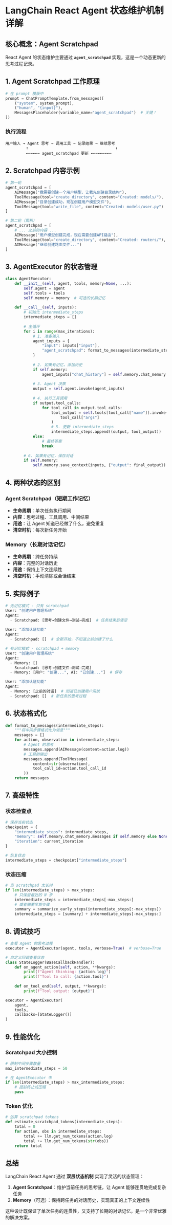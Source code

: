# LangChain React Agent 状态维护机制详解

## 核心概念：Agent Scratchpad

React Agent 的状态维护主要通过 **`agent_scratchpad`** 实现，这是一个动态更新的思考过程记录。

## 1. Agent Scratchpad 工作原理

```python
# 在 prompt 模板中
prompt = ChatPromptTemplate.from_messages([
    ("system", system_prompt),
    ("human", "{input}"),
    MessagesPlaceholder(variable_name="agent_scratchpad")  # 关键！
])
```

### 执行流程
```
用户输入 → Agent 思考 → 调用工具 → 记录结果 → 继续思考
         ↑                                      ↓
         ←←←←←← agent_scratchpad 更新 ←←←←←←←←←
```

## 2. Scratchpad 内容示例

```python
# 第一轮
agent_scratchpad = [
    AIMessage("我需要创建一个用户模型，让我先创建目录结构"),
    ToolMessage(tool="create_directory", content="Created: models/"),
    AIMessage("目录创建成功，现在创建用户模型文件"),
    ToolMessage(tool="write_file", content="Created: models/user.py")
]

# 第二轮（累积）
agent_scratchpad = [
    # ... 之前的内容 ...
    AIMessage("用户模型创建完成，现在需要创建API路由"),
    ToolMessage(tool="create_directory", content="Created: routers/"),
    AIMessage("继续创建路由文件...")
]
```

## 3. AgentExecutor 的状态管理

```python
class AgentExecutor:
    def __init__(self, agent, tools, memory=None, ...):
        self.agent = agent
        self.tools = tools
        self.memory = memory  # 可选的长期记忆
        
    def __call__(self, inputs):
        # 初始化 intermediate_steps
        intermediate_steps = []
        
        # 主循环
        for i in range(max_iterations):
            # 1. 准备输入
            agent_inputs = {
                "input": inputs["input"],
                "agent_scratchpad": format_to_messages(intermediate_steps)
            }
            
            # 2. 如果有记忆，添加历史
            if self.memory:
                agent_inputs["chat_history"] = self.memory.chat_memory.messages
            
            # 3. Agent 决策
            output = self.agent.invoke(agent_inputs)
            
            # 4. 执行工具调用
            if output.tool_calls:
                for tool_call in output.tool_calls:
                    tool_output = self.tools[tool_call["name"]].invoke(
                        tool_call["args"]
                    )
                    # 5. 更新 intermediate_steps
                    intermediate_steps.append((output, tool_output))
            else:
                # 最终答案
                break
                
        # 6. 如果有记忆，保存对话
        if self.memory:
            self.memory.save_context(inputs, {"output": final_output})
```

## 4. 两种状态的区别

### Agent Scratchpad（短期工作记忆）
- **生命周期**：单次任务执行期间
- **内容**：思考过程、工具调用、中间结果
- **用途**：让 Agent 知道已经做了什么，避免重复
- **清空时机**：每次新任务开始

### Memory（长期对话记忆）
- **生命周期**：跨任务持续
- **内容**：完整的对话历史
- **用途**：保持上下文连续性
- **清空时机**：手动清除或会话结束

## 5. 实际例子

```python
# 无记忆模式 - 只有 scratchpad
User: "创建用户管理系统"
Agent: 
  - Scratchpad: [思考→创建文件→测试→完成]  # 任务结束后清空
  
User: "添加认证功能"
Agent: 
  - Scratchpad: []  # 全新开始，不知道之前创建了什么

# 有记忆模式 - scratchpad + memory
User: "创建用户管理系统"
Agent: 
  - Memory: []
  - Scratchpad: [思考→创建文件→测试→完成]
  - Memory: [用户: "创建...", AI: "已创建..."]  # 保存

User: "添加认证功能"
Agent:
  - Memory: [之前的对话]  # 知道已创建用户系统
  - Scratchpad: []  # 新任务的思考过程
```

## 6. 状态格式化

```python
def format_to_messages(intermediate_steps):
    """将中间步骤格式化为消息"""
    messages = []
    for action, observation in intermediate_steps:
        # Agent 的思考
        messages.append(AIMessage(content=action.log))
        # 工具的输出
        messages.append(ToolMessage(
            content=str(observation),
            tool_call_id=action.tool_call_id
        ))
    return messages
```

## 7. 高级特性

### 状态检查点
```python
# 保存当前状态
checkpoint = {
    "intermediate_steps": intermediate_steps,
    "memory": self.memory.chat_memory.messages if self.memory else None,
    "iteration": current_iteration
}

# 恢复状态
intermediate_steps = checkpoint["intermediate_steps"]
```

### 状态压缩
```python
# 当 scratchpad 太长时
if len(intermediate_steps) > max_steps:
    # 只保留最近的 N 步
    intermediate_steps = intermediate_steps[-max_steps:]
    # 或者摘要早期步骤
    summary = summarize_early_steps(intermediate_steps[:-max_steps])
    intermediate_steps = [summary] + intermediate_steps[-max_steps:]
```

## 8. 调试技巧

```python
# 查看 Agent 的思考过程
executor = AgentExecutor(agent, tools, verbose=True)  # verbose=True

# 自定义回调查看状态
class StateLogger(BaseCallbackHandler):
    def on_agent_action(self, action, **kwargs):
        print(f"Agent thinking: {action.log}")
        print(f"Tool to call: {action.tool}")
        
    def on_tool_end(self, output, **kwargs):
        print(f"Tool output: {output}")

executor = AgentExecutor(
    agent, 
    tools, 
    callbacks=[StateLogger()]
)
```

## 9. 性能优化

### Scratchpad 大小控制
```python
# 限制中间步骤数量
max_intermediate_steps = 50

# 在 AgentExecutor 中
if len(intermediate_steps) > max_intermediate_steps:
    # 提前终止或压缩
    pass
```

### Token 优化
```python
# 估算 scratchpad tokens
def estimate_scratchpad_tokens(intermediate_steps):
    total = 0
    for action, obs in intermediate_steps:
        total += llm.get_num_tokens(action.log)
        total += llm.get_num_tokens(str(obs))
    return total
```

## 总结

LangChain React Agent 通过 **双层状态机制** 实现了灵活的状态管理：

1. **Agent Scratchpad**：维护当前任务的思考链，让 Agent 能够连贯地完成复杂任务
2. **Memory**（可选）：保持跨任务的对话历史，实现真正的上下文连续性

这种设计既保证了单次任务的连贯性，又支持了长期的对话记忆，是一个非常优雅的解决方案。